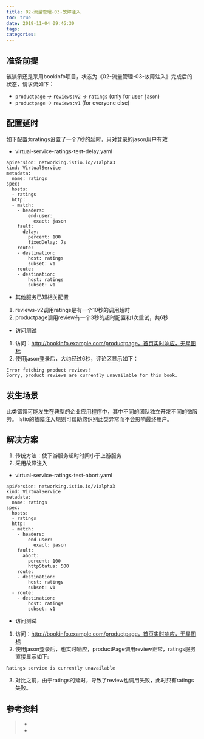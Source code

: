 ```yaml
---
title: 02-流量管理-03-故障注入
toc: true
date: 2019-11-04 09:46:30
tags:
categories:
---
```




## 准备前提

 该演示还是采用bookinfo项目，状态为《02-流量管理-03-故障注入》完成后的状态，请求流如下：

- `productpage` → `reviews:v2` → `ratings` (only for user `jason`)
- `productpage` → `reviews:v1` (for everyone else)



## 配置延时

如下配置为ratings设置了一个7秒的延时，只对登录的jason用户有效

- virtual-service-ratings-test-delay.yaml

```
apiVersion: networking.istio.io/v1alpha3
kind: VirtualService
metadata:
  name: ratings
spec:
  hosts:
  - ratings
  http:
  - match:
    - headers:
        end-user:
          exact: jason
    fault:
      delay:
        percent: 100
        fixedDelay: 7s
    route:
    - destination:
        host: ratings
        subset: v1
  - route:
    - destination:
        host: ratings
        subset: v1
```

- 其他服务已知相关配置

1. reviews-v2调用ratings是有一个10秒的调用超时
2. productpage调用review有一个3秒的超时配置和1次重试，共6秒



- 访问测试

1. 访问：http://bookinfo.example.com/productpage，首页实时响应，无星图标
2. 使用jason登录后，大约经过6秒，评论区显示如下：

```
Error fetching product reviews!
Sorry, product reviews are currently unavailable for this book.
```



## 发生场景

此类错误可能发生在典型的企业应用程序中，其中不同的团队独立开发不同的微服务。 Istio的故障注入规则可帮助您识别此类异常而不会影响最终用户。



## 解决方案

1. 传统方法：使下游服务超时时间小于上游服务
2. 采用故障注入

- virtual-service-ratings-test-abort.yaml

```
apiVersion: networking.istio.io/v1alpha3
kind: VirtualService
metadata:
  name: ratings
spec:
  hosts:
  - ratings
  http:
  - match:
    - headers:
        end-user:
          exact: jason
    fault:
      abort:
        percent: 100
        httpStatus: 500
    route:
    - destination:
        host: ratings
        subset: v1
  - route:
    - destination:
        host: ratings
        subset: v1
```

- 访问测试

1. 访问：http://bookinfo.example.com/productpage，首页实时响应，无星图标
2. 使用jason登录后，也实时响应，productPage调用review正常，ratings服务直接显示如下:

```
Ratings service is currently unavailable
```

3. 对比之前，由于ratings的延时，导致了review也调用失败，此时只有ratings失败。

## 参考资料

> - []()
> - []()
